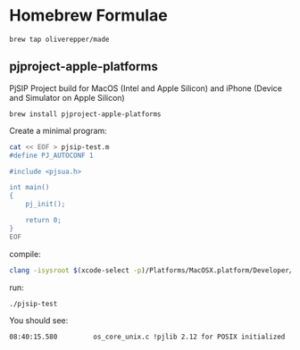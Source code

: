 # Homebrew Formulae

`brew tap oliverepper/made`

## pjproject-apple-platforms
PjSIP Project build for MacOS (Intel and Apple Silicon) and iPhone (Device and Simulator on Apple Silicon)

`brew install pjproject-apple-platforms`

Create a minimal program:

```sh
cat << EOF > pjsip-test.m
#define PJ_AUTOCONF 1

#include <pjsua.h>

int main()
{
	pj_init();

	return 0;
}
EOF
```

compile:

```sh
clang -isysroot $(xcode-select -p)/Platforms/MacOSX.platform/Developer/SDKs/MacOSX.sdk `pkg-config --libs --cflags pjproject-apple-platforms` -o pjsip-test pjsip-test.m
```

run:

```sh
./pjsip-test
```

You should see:

```pre
08:40:15.580         os_core_unix.c !pjlib 2.12 for POSIX initialized
```
